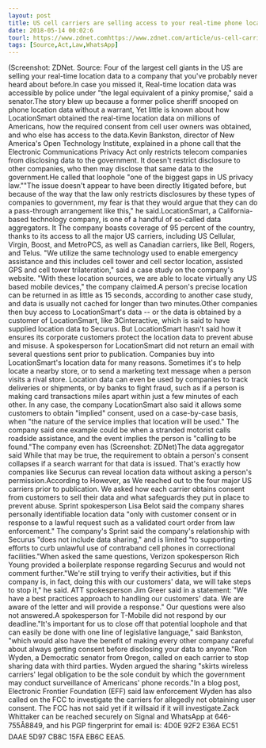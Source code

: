 ```yaml
---
layout: post
title: US cell carriers are selling access to your real-time phone location data
date: 2018-05-14 00:02:6
tourl: https://www.zdnet.comhttps://www.zdnet.com/article/us-cell-carriers-selling-access-to-real-time-location-data/
tags: [Source,Act,Law,WhatsApp]
---
```

(Screenshot: ZDNet. Source: Four of the largest cell giants in the US are selling your real-time location data to a company that you've probably never heard about before.In case you missed it, Real-time location data was accessible by police under "the legal equivalent of a pinky promise," said a senator.The story blew up because a former police sheriff snooped on phone location data without a warrant, Yet little is known about how LocationSmart obtained the real-time location data on millions of Americans, how the required consent from cell user owners was obtained, and who else has access to the data.Kevin Bankston, director of New America's Open Technology Institute, explained in a phone call that the Electronic Communications Privacy Act only restricts telecom companies from disclosing data to the government. It doesn't restrict disclosure to other companies, who then may disclose that same data to the government.He called that loophole "one of the biggest gaps in US privacy law.""The issue doesn't appear to have been directly litigated before, but because of the way that the law only restricts disclosures by these types of companies to government, my fear is that they would argue that they can do a pass-through arrangement like this," he said.LocationSmart, a California-based technology company, is one of a handful of so-called data aggregators. It The company boasts coverage of 95 percent of the country, thanks to its access to all the major US carriers, including US Cellular, Virgin, Boost, and MetroPCS, as well as Canadian carriers, like Bell, Rogers, and Telus. "We utilize the same technology used to enable emergency assistance and this includes cell tower and cell sector location, assisted GPS and cell tower trilateration," said a case study on the company's website. "With these location sources, we are able to locate virtually any US based mobile devices," the company claimed.A person's precise location can be returned in as little as 15 seconds, according to another case study, and data is usually not cached for longer than two minutes.Other companies then buy access to LocationSmart's data -- or the data is obtained by a customer of LocationSmart, like 3Cinteractive, which is said to have supplied location data to Securus. But LocationSmart hasn't said how it ensures its corporate customers protect the location data to prevent abuse and misuse. A spokesperson for LocationSmart did not return an email with several questions sent prior to publication. Companies buy into LocationSmart's location data for many reasons. Sometimes it's to help locate a nearby store, or to send a marketing text message when a person visits a rival store. Location data can even be used by companies to track deliveries or shipments, or by banks to fight fraud, such as if a person is making card transactions miles apart within just a few minutes of each other. In any case, the company LocationSmart also said it allows some customers to obtain "implied" consent, used on a case-by-case basis, when "the nature of the service implies that location will be used." The company said one example could be when a stranded motorist calls roadside assistance, and the event implies the person is "calling to be found."The company even has (Screenshot: ZDNet)The data aggregator said While that may be true, the requirement to obtain a person's consent collapses if a search warrant for that data is issued. That's exactly how companies like Securus can reveal location data without asking a person's permission.According to However, as We reached out to the four major US carriers prior to publication. We asked how each carrier obtains consent from customers to sell their data and what safeguards they put in place to prevent abuse. Sprint spokesperson Lisa Belot said the company shares personally identifiable location data "only with customer consent or in response to a lawful request such as a validated court order from law enforcement." The company's Sprint said the company's relationship with Securus "does not include data sharing," and is limited "to supporting efforts to curb unlawful use of contraband cell phones in correctional facilities."When asked the same questions, Verizon spokesperson Rich Young provided a boilerplate response regarding Securus and would not comment further."We're still trying to verify their activities, but if this company is, in fact, doing this with our customers' data, we will take steps to stop it," he said. ATT spokesperson Jim Greer said in a statement: "We have a best practices approach to handling our customers' data. We are aware of the letter and will provide a response." Our questions were also not answered.A spokesperson for T-Mobile did not respond by our deadline."It's important for us to close off that potential loophole and that can easily be done with one line of legislative language," said Bankston, "which would also have the benefit of making every other company careful about always getting consent before disclosing your data to anyone."Ron Wyden, a Democratic senator from Oregon, called on each carrier to stop sharing data with third parties. Wyden argued the sharing "skirts wireless carriers' legal obligation to be the sole conduit by which the government may conduct surveillance of Americans' phone records."In a blog post, Electronic Frontier Foundation (EFF) said law enforcement Wyden has also called on the FCC to investigate the carriers for allegedly not obtaining user consent. The FCC has not said yet if it willsaid if it will investigate.Zack Whittaker can be reached securely on Signal and WhatsApp at 646-755Â8849, and his PGP fingerprint for email is: 4D0E 92F2 E36A EC51 DAAE 5D97 CB8C 15FA EB6C EEA5.